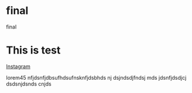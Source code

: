 # final
final


<h1>This is test</h1> 
<a href="https://google.com">Instagram</a>

<p>lorem45 nfjdsnfjdbsufhdsufnsknfjdsbhds nj dsjndsdjfndsj mds jdsnfjdsdjcj dsdsnjdsnds cnjds</p>
